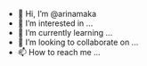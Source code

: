 - 👋 Hi, I’m @arinamaka
- 👀 I’m interested in ...
- 🌱 I’m currently learning ...
- 💞️ I’m looking to collaborate on ...
- 📫 How to reach me ...

<!---
arinamaka/arinamaka is a ✨ special ✨ repository because its `README.md` (this file) appears on your GitHub profile.
You can click the Preview link to take a look at your changes.
--->
